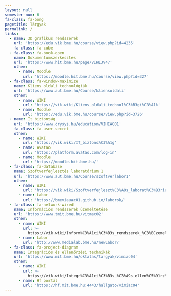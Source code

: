 ```yaml
---
layout: null
semester-num: 6
fa-class: fa-bong
pagetitle: Tárgyak
permalink: /
links:
  - name: 3D grafikus rendszerek
    url: 'https://edu.vik.bme.hu/course/view.php?id=4235'
    fa-class: fa-cube
  - fa-class: fa-book-open
    name: Dokumentumszerkesztés
    url: 'https://www.hit.bme.hu/page/VIHIJV47'
    other:
      - name: Moodle
        url: 'https://moodle.hit.bme.hu/course/view.php?id=327'
  - fa-class: fa-window-maximize
    name: Kliens oldali technológiák
    url: 'https://www.aut.bme.hu/Course/kliensoldali'
    other:
      - name: WIKI
        url: 'https://vik.wiki/Kliens_oldali_technol%C3%B3gi%C3%A1k'
      - name: Moodle
        url: 'https://edu.vik.bme.hu/course/view.php?id=3726'
  - name: It biztonság
    url: 'https://www.crysys.hu/education/VIHIAC01'
    fa-class: fa-user-secret
    other:
      - name: WIKI
        url: 'https://vik.wiki/IT_biztons%C3%A1g'
      - name: Avatao
        url: 'https://platform.avatao.com/log-in'
      - name: Moodle
        url: 'https://moodle.hit.bme.hu/'
  - fa-class: fa-database
    name: Szoftverfejlesztés laboratórium 1
    url: 'https://www.aut.bme.hu/Course/szoftverlabor1'
    other:
      - name: WIKI
        url: 'https://vik.wiki/Szoftverfejleszt%C3%A9s_laborat%C3%B3rium_1'
      - name: Labor
        url: 'https://bmeviauac01.github.io/laborok/'
  - fa-class: fa-network-wired
    name: Információs rendszerek üzemeltetése
    url: 'https://www.tmit.bme.hu/vitmac02'
    other:
      - name: WIKI
        url: >-
          https://vik.wiki/Inform%C3%A1ci%C3%B3s_rendszerek_%C3%BCzemeltet%C3%A9se
      - name: Labor
        url: 'http://www.medialab.bme.hu/newLabor/'
  - fa-class: fa-project-diagram
    name: Integrációs és ellenőrzési technikák
    url: 'https://www.mit.bme.hu/oktatas/targyak/vimiac04'
    other:
      - name: WIKI
        url: >-
          https://vik.wiki/Integr%C3%A1ci%C3%B3s_%C3%A9s_ellen%C5%91rz%C3%A9si_technik%C3%A1k
      - name: Hf portál
        url: 'https://hf.mit.bme.hu:4443/hallgato/vimiac04'
---
```

